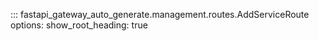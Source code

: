 ::: fastapi_gateway_auto_generate.management.routes.AddServiceRoute
    options:
        show_root_heading: true